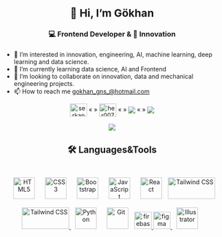 ### <div align="center"> <h2>👋 Hi, I’m Gökhan </h2>
### <h3 align="center"> 💻 Frontend Developer & 💚 Innovation <h3/>

- 👀 I’m interested in innovation, engineering, AI, machine learning, deep learning and data science.
- 🌱 I’m currently learning data science, AI and Frontend 
- 💞️ I’m looking to collaborate on innovation, data and mechanical engineering projects.
- 📫 How to reach me gokhan_gns_@hotmail.com
</div>  
  
  
<div align="center">
<a href="https://linkedin.com/in/gökhangüneş" target="blank"><img align="center" src="https://raw.githubusercontent.com/rahuldkjain/github-profile-readme-generator/master/src/images/icons/Social/linked-in-alt.svg" alt="serkancelik7" height="30" width="40" /></a> « »
<a href="https://www.hackerrank.com/gokhan_gns_" target="blank"><img align="center" src="https://raw.githubusercontent.com/rahuldkjain/github-profile-readme-generator/master/src/images/icons/Social/hackerrank.svg" alt="her007" height="30" width="40" /></a> « »

<a href="https://www.buymeacoffee.com/gokhangunes" target="_blank" style="display: inline-block;">
                <img
                    src="https://img.shields.io/badge/Donate-Buy%20Me%20A%20Coffee-orange.svg?style=flat-square&logo=buymeacoffee" align="center"/>
            </a>
« »
<img src="https://komarev.com/ghpvc/?username=gokhangns&&style=flat-square" align="center" />
            </div>  
           
<br/>
<div align="center"> 
<a href="https://github.com/anuraghazra/github-readme-stats" align="center">
  <img src="https://github-readme-stats.vercel.app/api/top-langs/?username=gokhangns&layout=compact&theme=tokyolight"  />
</a>
</div>

### 
<div align="center">
<h2> 🛠️ Languages&Tools </h2>
</div>
<br/>
<div align="center">  
<a href="https://en.wikipedia.org/wiki/HTML5" target="_blank"><img style="margin: 10px" src="https://profilinator.rishav.dev/skills-assets/html5-original-wordmark.svg" alt="HTML5" height="50" /></a>  
<a href="https://www.w3schools.com/css/" target="_blank"><img style="margin: 10px" src="https://profilinator.rishav.dev/skills-assets/css3-original-wordmark.svg" alt="CSS3" height="50" /></a>  
<a href="https://getbootstrap.com/docs/3.4/javascript/" target="_blank"><img style="margin: 10px" src="https://profilinator.rishav.dev/skills-assets/bootstrap-plain.svg" alt="Bootstrap" height="50" /></a>  
<a href="https://www.javascript.com/" target="_blank"><img style="margin: 10px" src="https://profilinator.rishav.dev/skills-assets/javascript-original.svg" alt="JavaScript" height="50" /></a>  
<a href="https://reactjs.org/" target="_blank"><img style="margin: 10px" src="https://profilinator.rishav.dev/skills-assets/react-original-wordmark.svg" alt="React" height="50" /></a>
  <a href="https://tailwindcss.com/" target="_blank" rel="noreferrer"> 
<img src="https://www.vectorlogo.zone/logos/tailwindcss/tailwindcss-ar21.svg" alt="Tailwind CSS" width="110" height="50"/> </a>
<a href="https://www.npmjs.com" target="_blank" rel="noreferrer"> 
<img src="https://www.vectorlogo.zone/logos/npmjs/npmjs-ar21.svg" alt="Tailwind CSS" width="110" height="50"/> </a>
<a href="https://www.python.org/" target="_blank"><img style="margin: 10px" src="https://profilinator.rishav.dev/skills-assets/python-original.svg" alt="Python" height="50" /></a>  
<a href="https://github.com/" target="_blank"><img style="margin: 10px" src="https://profilinator.rishav.dev/skills-assets/git-scm-icon.svg" alt="Git" height="50" /></a>  
  <a href="https://firebase.google.com/" target="_blank"> <img src="https://www.vectorlogo.zone/logos/firebase/firebase-icon.svg" alt="firebase" width="40" height="40"/> </a>
  <a href="https://www.figma.com/" target="_blank"> <img src="https://www.vectorlogo.zone/logos/figma/figma-icon.svg" alt="figma" width="40" height="40"/> </a>
 <a href="https://www.adobe.com/in/products/illustrator.html" target="_blank"><img style="margin: 10px" src="https://profilinator.rishav.dev/skills-assets/adobe_illustrator-icon.svg" alt="Illustrator" height="50" /></a>  

</div>  

<br />



